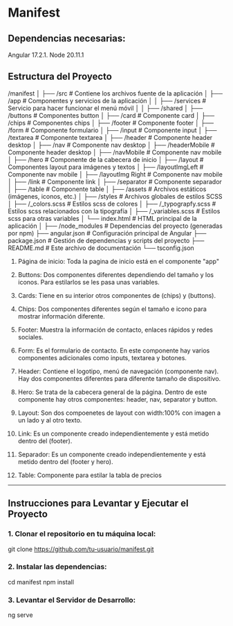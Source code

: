 # Manifest 

## Dependencias necesarias:

Angular 17.2.1.
Node 20.11.1

## Estructura del Proyecto

/manifest
│
├── /src                    # Contiene los archivos fuente de la aplicación
│   ├── /app                # Componentes y servicios de la aplicación
│   │   ├── /services 	     # Servicio para hacer funcionar el menú móvil
│   │   ├── /shared 
│ 	    	  ├── /buttons                # Componentes button
│ 	    	  ├── /card                   # Componente card
│ 	    	  ├── /chips                  # Componentes chips
│ 	    	  ├── /footer                 # Componente footer
│ 	    	  ├── /form                   # Componente formulario
│ 	    	       ├── /input             # Componente input
│ 	    	       ├── /textarea          # Componente textarea
│ 	    	  ├── /header                 # Componente header desktop
│ 	    	       ├── /nav               # Componente nav desktop
│ 	    	  ├── /headerMobile           # Componente header desktop
│ 	    	       ├── /navMobile         # Componente nav mobile
│ 	    	  ├── /hero                   # Componente de la cabecera de inicio
│ 	    	  ├── /layout                 # Componentes layout para imágenes y textos
│ 	    	       ├── /layoutImgLeft     # Componente nav mobile
│ 	    	       ├── /layoutImg Right   # Componente nav mobile
│ 	    	  ├── /link                   # Componente link
│ 	    	  ├── /separator              # Componente separador
│ 	    	  ├── /table                  # Componente table
│   ├── /assets                           # Archivos estáticos (imágenes, iconos, etc.)
│   ├── /styles     		               # Archivos globales de estilos SCSS
│ 	    	  ├── /_colors.scss           # Estilos scss de colores
│ 	    	  ├── /_typograpfy.scss       # Estilos scss relacionados con la tipografía
│ 	    	  ├── /_variables.scss        # Estilos scss para otras variables
│   └── index.html          # HTML principal de la aplicación
│
├── /node_modules           # Dependencias del proyecto (generadas por npm)
├── angular.json            # Configuración principal de Angular
├── package.json            # Gestión de dependencias y scripts del proyecto
├── README.md               # Este archivo de documentación
└── tsconfig.json  

1. Página de inicio: Toda la pagina de inicio está en el componente "app"

2. Buttons: Dos componentes diferentes dependiendo del tamaño y los iconos. Para estilarlos se les pasa unas variables.

3. Cards: Tiene en su interior otros componentes de (chips) y (buttons).

4. Chips: Dos componentes diferentes según el tamaño e icono para mostrar información diferente.

5. Footer: Muestra la información de contacto, enlaces rápidos y redes sociales.

6. Form: Es el formulario de contacto. En este componente hay varios componentes adicionales como inputs, textarea y botones.

7. Header: Contiene el logotipo, menú de navegación (componente nav). Hay dos componentes diferentes para diferente tamaño de dispositivo.

8. Hero: Se trata de la cabecera general de la página. Dentro de este componente hay otros componentes: header, nav, separator y button.

9. Layout: Son dos compoenetes de layout con width:100% con imagen a un lado y al otro texto.

10. Link: Es un componente creado independientemente y está metido dentro del (footer). 

11. Separador: Es un componente creado independientemente y está metido dentro del (footer y hero). 

12. Table: Componente para estilar la tabla de precios
_________________________________________________________________________________

## Instrucciones para Levantar y Ejecutar el Proyecto

### 1. Clonar el repositorio en tu máquina local:

git clone https://github.com/tu-usuario/manifest.git

### 2. Instalar las dependencias:

cd manifest
npm install

### 3. Levantar el Servidor de Desarrollo:

ng serve
